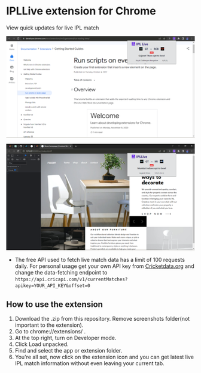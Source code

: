 # IPLLive extension for Chrome

View quick updates for live IPL match

![Screenshot 1](/screenshots/IPLLive%20Screenshot%201.png)

![Screenshot 2](/screenshots/IPLLiveScreenshot%202.png)

* The free API used to fetch live match data has a limit of 100 requests daily. For personal usage get your own API key from [Cricketdata.org](https://cricketdata.org/) and change the data-fetching endpoint to `https://api.cricapi.com/v1/currentMatches?apikey=YOUR_API_KEY&offset=0`

## How to use the extension

1. Download the .zip from this repository. Remove screenshots folder(not important to the extension).
2. Go to chrome://extensions/ .
3. At the top right, turn on Developer mode.
4. Click Load unpacked.
5. Find and select the app or extension folder.
6. You're all set, now click on the extension icon and you can get latest live IPL match information without even leaving your current tab.
